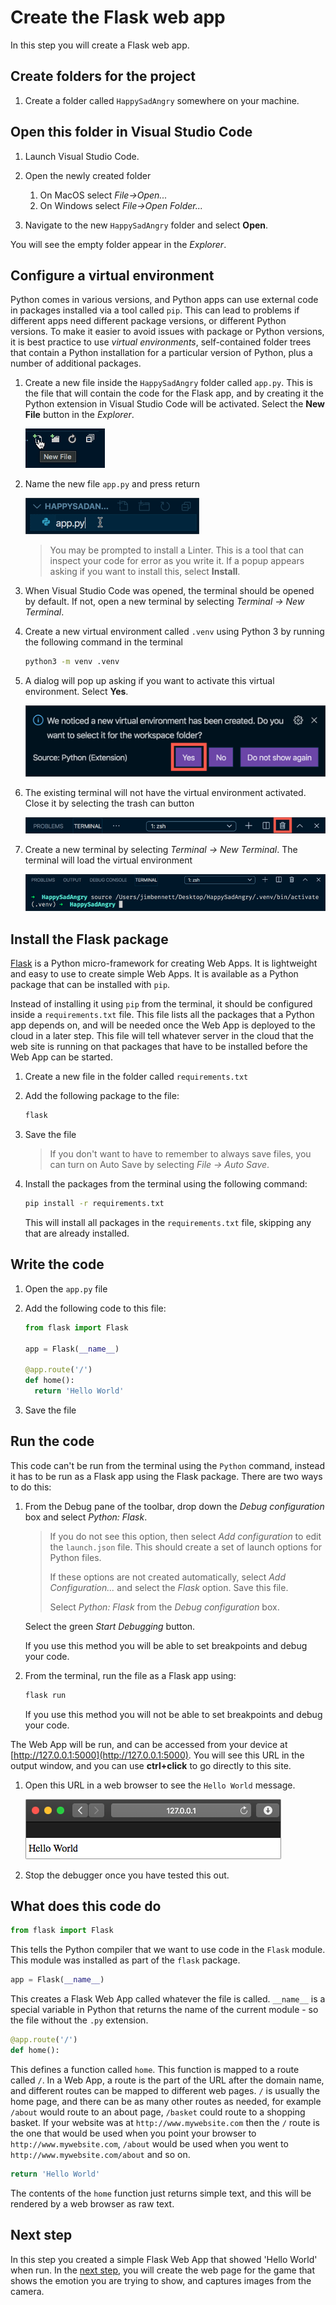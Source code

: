 # Create the Flask web app

In this step you will create a Flask web app.

## Create folders for the project

1. Create a folder called `HappySadAngry` somewhere on your machine.

## Open this folder in Visual Studio Code

1. Launch Visual Studio Code.

1. Open the newly created folder
   1. On MacOS select *File->Open...*
   1. On Windows select *File->Open Folder...*

1. Navigate to the new `HappySadAngry` folder and select **Open**.

You will see the empty folder appear in the *Explorer*.

## Configure a virtual environment

Python comes in various versions, and Python apps can use external code in packages installed via a tool called `pip`. This can lead to problems if different apps need different package versions, or different Python versions. To make it easier to avoid issues with package or Python versions, it is best practice to use *virtual environments*, self-contained folder trees that contain a Python installation for a particular version of Python, plus a number of additional packages.

1. Create a new file inside the `HappySadAngry` folder called `app.py`. This is the file that will contain the code for the Flask app, and by creating it the Python extension in Visual Studio Code will be activated. Select the **New File** button in the *Explorer*.

   ![The new file button](../images/VSCodeNewFile.png)

1. Name the new file `app.py` and press return

   ![Naming the file app.py](../images/NameAppPy.png)

   > You may be prompted to install a Linter. This is a tool that can inspect your code for error as you write it. If a popup appears asking if you want to install this, select **Install**.

1. When Visual Studio Code was opened, the terminal should be opened by default. If not, open a new terminal by selecting *Terminal -> New Terminal*.

1. Create a new virtual environment called `.venv` using Python 3 by running the following command in the terminal

   ```sh
   python3 -m venv .venv
   ```

1. A dialog will pop up asking if you want to activate this virtual environment. Select **Yes**.

   ![The virtual environment dialog](../images/LaunchVirtualEnv.png)

1. The existing terminal will not have the virtual environment activated. Close it by selecting the trash can button

   ![The kill terminal button](../images/KillTerminal.png)

1. Create a new terminal by selecting *Terminal -> New Terminal*. The terminal will load the virtual environment

   ![The terminal activating the virtual environment](../images/TerminalWithActivatedEnvironment.png)

## Install the Flask package

[Flask](http://flask.pocoo.org) is a Python micro-framework for creating Web Apps. It is lightweight and easy to use to create simple Web Apps. It is available as a Python package that can be installed with `pip`.

Instead of installing it using `pip` from the terminal, it should be configured inside a `requirements.txt` file. This file lists all the packages that a Python app depends on, and will be needed once the Web App is deployed to the cloud in a later step. This file will tell whatever server in the cloud that the web site is running on that packages that have to be installed before the Web App can be started.

1. Create a new file in the folder called `requirements.txt`

1. Add the following package to the file:
  
   ```python
   flask
   ```

1. Save the file

   > If you don't want to have to remember to always save files, you can turn on Auto Save by selecting *File -> Auto Save*.

1. Install the packages from the terminal using the following command:
  
   ```sh
   pip install -r requirements.txt
   ```

   This will install all packages in the `requirements.txt` file, skipping any that are already installed.

## Write the code

1. Open the `app.py` file

1. Add the following code to this file:
  
    ```python
    from flask import Flask

    app = Flask(__name__)

    @app.route('/')
    def home():
      return 'Hello World'
    ```

1. Save the file

## Run the code

This code can't be run from the terminal using the `Python` command, instead it has to be run as a Flask app using the Flask package. There are two ways to do this:

1. From the Debug pane of the toolbar, drop down the *Debug configuration* box and select *Python: Flask*.
  
   > If you do not see this option, then select *Add configuration* to edit the `launch.json` file. This should create a set of launch options for Python files.
   >
   > If these options are not created automatically, select *Add Configuration...* and select the *Flask* option. Save this file.
   >
   > Select *Python: Flask* from the *Debug configuration* box.

   Select the green *Start Debugging* button.

   If you use this method you will be able to set breakpoints and debug your code.

1. From the terminal, run the file as a Flask app using:
  
   ```sh
   flask run
   ```

   If you use this method you will not be able to set breakpoints and debug your code.

The Web App will be run, and can be accessed from your device at [http://127.0.0.1:5000](http://127.0.0.1:5000). You will see this URL in the output window, and you can use **ctrl+click** to go directly to this site.

1. Open this URL in a web browser to see the `Hello World` message.

   ![A website showing Hello World](../images/HelloWorldOnWebSite.png)

1. Stop the debugger once you have tested this out.

## What does this code do

```python
from flask import Flask
```

This tells the Python compiler that we want to use code in the `Flask` module. This module was installed as part of the `flask` package.

```python
app = Flask(__name__)
```

This creates a Flask Web App called whatever the file is called. `__name__` is a special variable in Python that returns the name of the current module - so the file without the `.py` extension.

```python
@app.route('/')
def home():
```

This defines a function called `home`. This function is mapped to a route called `/`. In a Web App, a route is the part of the URL after the domain name, and different routes can be mapped to different web pages. `/` is usually the home page, and there can be as many other routes as needed, for example `/about` would route to an about page, `/basket` could route to a shopping basket. If your website was at `http://www.mywebsite.com` then the `/` route is the one that would be used when you point your browser to `http://www.mywebsite.com`, `/about` would be used when you went to `http://www.mywebsite.com/about` and so on.

```python
return 'Hello World'
```

The contents of the `home` function just returns simple text, and this will be rendered by a web browser as raw text.

## Next step

In this step you created a simple Flask Web App that showed 'Hello World' when run. In the [next step](./CreateTheWebPage.md), you will create the web page for the game that shows the emotion you are trying to show, and captures images from the camera.
